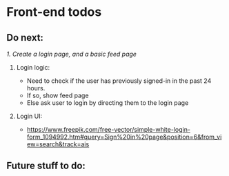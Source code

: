 # Front-end todos

## Do next:

_1. Create a login page, and a basic feed page_

1. Login logic:


    - Need to check if the user has previously signed-in in the past 24 hours.
    - If so, show feed page
    - Else ask user to login by directing them to the login page

2. Login UI:


    - https://www.freepik.com/free-vector/simple-white-login-form_1094992.htm#query=Sign%20in%20page&position=6&from_view=search&track=ais

## Future stuff to do:
